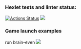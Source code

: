 ### Hexlet tests and linter status:
[![Actions Status](https://github.com/peshkovmaks/python-project-49/workflows/hexlet-check/badge.svg)](https://github.com/peshkovmaks/python-project-49/actions)
<a href="https://codeclimate.com/github/peshkovmaks/python-project-49/maintainability"><img src="https://api.codeclimate.com/v1/badges/b2364019d8f6c6065a65/maintainability" /></a>

### Game launch examples
run brain-even
<a href="https://asciinema.org/a/5TS5PvrBJ37o29U2OR9oojlk2" target="_blank"><img src="https://asciinema.org/a/5TS5PvrBJ37o29U2OR9oojlk2.svg" /></a>